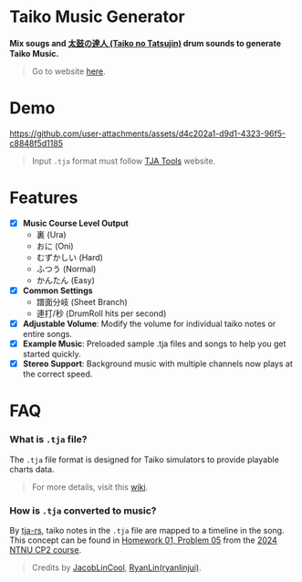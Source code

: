 # Taiko Music Generator

**Mix sougs and [太鼓の達人 (Taiko no Tatsujin)](https://taiko.namco-ch.net/taiko/en/) drum sounds to generate Taiko Music.**

> Go to website [here](https://huggingface.co/spaces/ryanlinjui/taiko-music-generator).

# Demo

https://github.com/user-attachments/assets/d4c202a1-d9d1-4323-96f5-c8848f5d1185

> Input `.tja` format must follow [TJA Tools](https://whmhammer.github.io/tja-tools/) website.

# Features
- [x] **Music Course Level Output**
  - 裏 (Ura)
  - おに (Oni)
  - むずかしい (Hard)
  - ふつう (Normal)
  - かんたん (Easy)
- [x] **Common Settings**
  - 譜面分岐 (Sheet Branch)
  - 連打/秒 (DrumRoll hits per second)
- [x] **Adjustable Volume**: Modify the volume for individual taiko notes or entire songs.
- [x] **Example Music**: Preloaded sample .tja files and songs to help you get started quickly.
- [x] **Stereo Support**: Background music with multiple channels now plays at the correct speed.

# FAQ
### What is `.tja` file?  
The `.tja` file format is designed for Taiko simulators to provide playable charts data.
> For more details, visit this [wiki](https://wikiwiki.jp/jiro/太鼓さん次郎#tja).

### How is `.tja` converted to music?  
By [tja-rs](https://github.com/JacobLinCool/tja-rs), taiko notes in the `.tja` file are mapped to a timeline in the song.<br>
This concept can be found in [Homework 01, Problem 05](https://drive.google.com/file/d/1Wdv4nLaoXsXFZX17OleQpllvq5ii_n08/view) from the [2024 NTNU CP2 course](https://sites.google.com/gapps.ntnu.edu.tw/neokent/teaching/2024spring-computer-programming-ii).

> Credits by [JacobLinCool](https://github.com/JacobLinCool), [RyanLin(ryanlinjui)](https://github.com/ryanlinjui).
